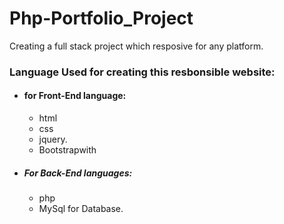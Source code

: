 # Php-Portfolio_Project
Creating a full stack project which resposive for any platform.
### Language Used for creating this resbonsible website:
   * #### for Front-End language:
     * html
     * css
     * jquery.
     * Bootstrapwith 
   * ##### For Back-End languages:
     * php 
     * MySql for Database.
